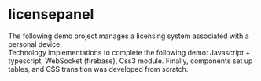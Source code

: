 # licensepanel

The following demo project manages a licensing system associated with a personal device.  
Technology implementations to complete the following demo: Javascript + typescript, WebSocket (firebase), Css3 module.
Finally, components set up tables, and CSS transition was developed from scratch.
